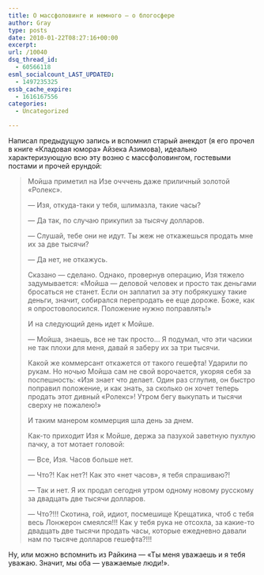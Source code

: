 ```yaml
---
title: О массфоловинге и немного — о блогосфере
author: Gray
type: posts
date: 2010-01-22T08:27:16+00:00
excerpt:
url: /10040
dsq_thread_id:
  - 60566118
esml_socialcount_LAST_UPDATED:
  - 1497235325
essb_cache_expire:
  - 1616167556
categories:
  - Uncategorized

---
```








Написал предыдущую запись и вспомнил старый анекдот (я его прочел в книге &#171;Кладовая юмора&#187; Айзека Азимова), идеально характеризующую всю эту возню с массфоловингом, гостевыми постами и прочей ерундой:

> Мойша приметил на Изе очччень даже приличный золотой &#171;Ролекс&#187;.
> 
> &#8212; Изя, откуда-таки у тебя, шлимазла, такие часы?
> 
> &#8212; Да так, по случаю прикупил за тысячу долларов.
> 
> &#8212; Слушай, тебе они не идут. Ты жеж не откажешься продать мне их за две тысячи?
> 
> &#8212; Да нет, не откажусь.
> 
> Сказано &#8212; сделано. Однако, провернув операцию, Изя тяжело задумывается: &#171;Мойша &#8212; деловой человек и просто так деньгами бросаться не станет. Если он заплатил за эту побрякушку такие деньги, значит, собирался перепродать ее еще дороже. Боже, как я опростоволосился. Положение нужно поправлять!&#187;
> 
> И на следующий день идет к Мойше.
> 
> &#8212; Мойша, знаешь, все не так просто&#8230; Я подумал, что эти часики не так плохи для меня, давай я заберу их за три тысячи.
> 
> Какой же коммерсант откажется от такого гешефта! Ударили по рукам. Но ночью Мойша сам не свой ворочается, укоряя себя за поспешность: &#171;Изя знает что делает. Один раз сглупив, он быстро поправил положение, и как знать, за сколько он хочет теперь продать этот дивный &#171;Ролекс&#187;! Утром бегу выкупать и тысячи сверху не пожалею!&#187;
> 
> И таким манером коммерция шла день за днем.
> 
> Как-то приходит Изя к Мойше, держа за пазухой заветную пухлую пачку, а тот мотает головой:
> 
> &#8212; Все, Изя. Часов больше нет.
> 
> &#8212; Что?! Как нет?! Как это &#171;нет часов&#187;, я тебя спрашиваю?!
> 
> &#8212; Так и нет. Я их продал сегодня утром одному новому русскому за двадцать две тысячи долларов.
> 
> &#8212; Что?!!! Скотина, гой, идиот, посмешище Крещатика, чтоб с тебя весь Лонжерон смеялся!!! Как у тебя рука не отсохла, за какие-то двадцать две тысячи продать часы, которые ежедневно давали нам по тысяче долларов гешефта?!!!

Ну, или можно вспомнить из Райкина &#8212; &#171;Ты меня уважаешь и я тебя уважаю. Значит, мы оба &#8212; уважаемые люди!&#187;.